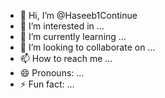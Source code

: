 - 👋 Hi, I’m @Haseeb1Continue
- 👀 I’m interested in ...
- 🌱 I’m currently learning ...
- 💞️ I’m looking to collaborate on ...
- 📫 How to reach me ...
- 😄 Pronouns: ...
- ⚡ Fun fact: ...

<!---
Haseeb1Continue/Haseeb1Continue is a ✨ special ✨ repository because its `README.md` (this file) appears on your GitHub profile.
You can click the Preview link to take a look at your changes.
--->
